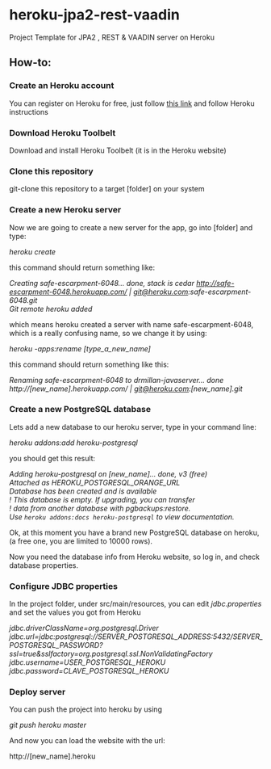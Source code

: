 heroku-jpa2-rest-vaadin
=======================

Project Template for JPA2 , REST &amp; VAADIN server on Heroku

How-to:
-------------

### Create an Heroku account

You can register on Heroku for free, just follow <a href="www.heroku.com">this link</a> and follow Heroku instructions

### Download Heroku Toolbelt

Download and install Heroku Toolbelt (it is in the Heroku website)

### Clone this repository

git-clone this repository to a target [folder] on your system

### Create a new Heroku server

Now we are going to create a new server for the app, go into [folder] and type:

*heroku create*

this command should return something like:

*Creating safe-escarpment-6048... done, stack is cedar
http://safe-escarpment-6048.herokuapp.com/ | git@heroku.com:safe-escarpment-6048.git<br/>*
*Git remote heroku added<br/>*

which means heroku created a server with name safe-escarpment-6048, which is a really confusing name, so we change it by using:

*heroku -apps:rename [type_a_new_name]*

this command should return something like this:

*Renaming safe-escarpment-6048 to drmillan-javaserver... done
http://[new_name].herokuapp.com/ | git@heroku.com:[new_name].git<br/>*

### Create a new PostgreSQL database

Lets add a new database to our heroku server, type in your command line:

*heroku addons:add heroku-postgresql*

you should get this result:

*Adding heroku-postgresql on [new_name]… done, v3 (free)<br/>
Attached as HEROKU_POSTGRESQL_ORANGE_URL<br/>
Database has been created and is available<br/>
 ! This database is empty. If upgrading, you can transfer<br/>
 ! data from another database with pgbackups:restore.<br/>
Use `heroku addons:docs heroku-postgresql` to view documentation.*

Ok, at this moment you have a brand new PostgreSQL database on heroku, (a free one, you are limited to 10000 rows).

Now you need the database info from Heroku website, so log in, and check database properties.

### Configure JDBC properties

In the project folder, under src/main/resources, you can edit *jdbc.properties* and set the values you got from Heroku

*jdbc.driverClassName=org.postgresql.Driver<br/>
jdbc.url=jdbc:postgresql://SERVER_POSTGRESQL_ADDRESS:5432/SERVER_POSTGRESQL_PASSWORD?ssl=true&sslfactory=org.postgresql.ssl.NonValidatingFactory<br/>
jdbc.username=USER_POSTGRESQL_HEROKU<br/>
jdbc.password=CLAVE_POSTGRESQL_HEROKU<br/>*

### Deploy server

You can push the project into heroku by using 

*git push heroku master*

And now you can load the website with the url:

http://[new_name].heroku
